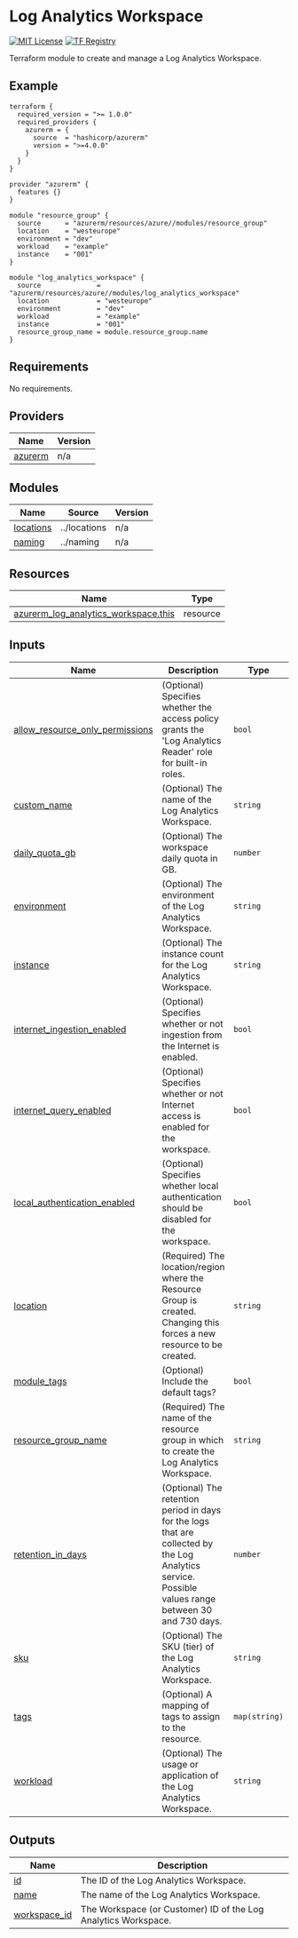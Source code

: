 <!-- BEGIN_TF_DOCS -->
# Log Analytics Workspace
[![MIT License](https://img.shields.io/badge/license-MIT-orange.svg)](LICENSE) [![TF Registry](https://img.shields.io/badge/terraform-registry-blue.svg)](https://registry.terraform.io/modules/azurerm/resources/azure/latest/submodules/log_analytics_workspace)

Terraform module to create and manage a Log Analytics Workspace.

## Example

```hcl
terraform {
  required_version = ">= 1.0.0"
  required_providers {
    azurerm = {
      source  = "hashicorp/azurerm"
      version = ">=4.0.0"
    }
  }
}

provider "azurerm" {
  features {}
}

module "resource_group" {
  source      = "azurerm/resources/azure//modules/resource_group"
  location    = "westeurope"
  environment = "dev"
  workload    = "example"
  instance    = "001"
}

module "log_analytics_workspace" {
  source              = "azurerm/resources/azure//modules/log_analytics_workspace"
  location            = "westeurope"
  environment         = "dev"
  workload            = "example"
  instance            = "001"
  resource_group_name = module.resource_group.name
}
```

## Requirements

No requirements.

## Providers

| Name | Version |
|------|---------|
| <a name="provider_azurerm"></a> [azurerm](#provider\_azurerm) | n/a |

## Modules

| Name | Source | Version |
|------|--------|---------|
| <a name="module_locations"></a> [locations](#module\_locations) | ../locations | n/a |
| <a name="module_naming"></a> [naming](#module\_naming) | ../naming | n/a |

## Resources

| Name | Type |
|------|------|
| [azurerm_log_analytics_workspace.this](https://registry.terraform.io/providers/hashicorp/azurerm/latest/docs/resources/log_analytics_workspace) | resource |

## Inputs

| Name | Description | Type | Default | Required |
|------|-------------|------|---------|:--------:|
| <a name="input_allow_resource_only_permissions"></a> [allow\_resource\_only\_permissions](#input\_allow\_resource\_only\_permissions) | (Optional) Specifies whether the access policy grants the 'Log Analytics Reader' role for built-in roles. | `bool` | `false` | no |
| <a name="input_custom_name"></a> [custom\_name](#input\_custom\_name) | (Optional) The name of the Log Analytics Workspace. | `string` | `""` | no |
| <a name="input_daily_quota_gb"></a> [daily\_quota\_gb](#input\_daily\_quota\_gb) | (Optional) The workspace daily quota in GB. | `number` | `-1` | no |
| <a name="input_environment"></a> [environment](#input\_environment) | (Optional) The environment of the Log Analytics Workspace. | `string` | `""` | no |
| <a name="input_instance"></a> [instance](#input\_instance) | (Optional) The instance count for the Log Analytics Workspace. | `string` | `""` | no |
| <a name="input_internet_ingestion_enabled"></a> [internet\_ingestion\_enabled](#input\_internet\_ingestion\_enabled) | (Optional) Specifies whether or not ingestion from the Internet is enabled. | `bool` | `true` | no |
| <a name="input_internet_query_enabled"></a> [internet\_query\_enabled](#input\_internet\_query\_enabled) | (Optional) Specifies whether or not Internet access is enabled for the workspace. | `bool` | `true` | no |
| <a name="input_local_authentication_enabled"></a> [local\_authentication\_enabled](#input\_local\_authentication\_enabled) | (Optional) Specifies whether local authentication should be disabled for the workspace. | `bool` | `true` | no |
| <a name="input_location"></a> [location](#input\_location) | (Required) The location/region where the Resource Group is created. Changing this forces a new resource to be created. | `string` | n/a | yes |
| <a name="input_module_tags"></a> [module\_tags](#input\_module\_tags) | (Optional) Include the default tags? | `bool` | `true` | no |
| <a name="input_resource_group_name"></a> [resource\_group\_name](#input\_resource\_group\_name) | (Required) The name of the resource group in which to create the Log Analytics Workspace. | `string` | n/a | yes |
| <a name="input_retention_in_days"></a> [retention\_in\_days](#input\_retention\_in\_days) | (Optional) The retention period in days for the logs that are collected by the Log Analytics service. Possible values range between 30 and 730 days. | `number` | `30` | no |
| <a name="input_sku"></a> [sku](#input\_sku) | (Optional) The SKU (tier) of the Log Analytics Workspace. | `string` | `"PerGB2018"` | no |
| <a name="input_tags"></a> [tags](#input\_tags) | (Optional) A mapping of tags to assign to the resource. | `map(string)` | `null` | no |
| <a name="input_workload"></a> [workload](#input\_workload) | (Optional) The usage or application of the Log Analytics Workspace. | `string` | `""` | no |

## Outputs

| Name | Description |
|------|-------------|
| <a name="output_id"></a> [id](#output\_id) | The ID of the Log Analytics Workspace. |
| <a name="output_name"></a> [name](#output\_name) | The name of the Log Analytics Workspace. |
| <a name="output_workspace_id"></a> [workspace\_id](#output\_workspace\_id) | The Workspace (or Customer) ID of the Log Analytics Workspace. |
<!-- END_TF_DOCS -->